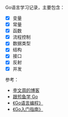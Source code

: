 Go语言学习记录，主要包含：
- [x] 变量  
- [x] 常量
- [x] 函数
- [x] 流程控制
- [x] 数据类型
- [x] 结构
- [x] 接口
- [x] 反射
- [x] 并发

参考：

- [李文周的博客](https://liwenzhou.com/)
- [跟煎鱼学 Go](https://eddycjy.com/go-categories/)
- [《Go语言编程》]()
- [《Go入门指南》](https://github.com/unknwon/the-way-to-go_ZH_CN/blob/master/eBook/directory.md)
